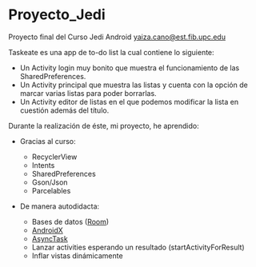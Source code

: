 # Proyecto_Jedi
Proyecto final del Curso Jedi Android
yaiza.cano@est.fib.upc.edu

Taskeate es una app de to-do list la cual contiene lo siguiente:

- Un Activity login muy bonito que muestra el funcionamiento de las SharedPreferences.
- Un Activity principal que muestra las listas y cuenta con la opción de marcar varias listas para poder borrarlas.
- Un Activity editor de listas en el que podemos modificar la lista en cuestión además del título.

Durante la realización de éste, mi proyecto, he aprendido: 

- Gracias al curso:
  - RecyclerView
  - Intents
  - SharedPreferences
  - Gson/Json
  - Parcelables
  
- De manera autodidacta:
  - Bases de datos ([Room](https://developer.android.com/topic/libraries/architecture/room))
  - [AndroidX](https://developer.android.com/jetpack/androidx/) 
  - [AsyncTask](https://developer.android.com/reference/android/os/AsyncTask)
  - Lanzar activities esperando un resultado (startActivityForResult)
  - Inflar vistas dinámicamente
